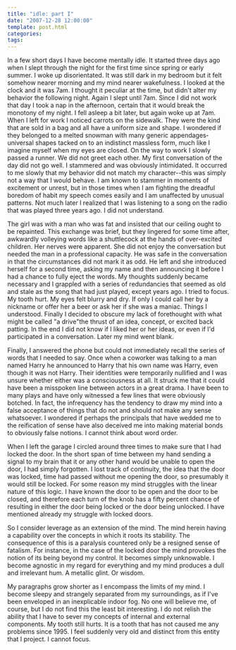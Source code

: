 ```yaml
---
title: "idle: part I"
date: "2007-12-28 12:00:00"
template: post.html
categories: 
tags: 
---
```


In a few short days I have become mentally idle. It started three days ago when I slept through the night for the first time since spring or early summer. I woke up disorientated. It was still dark in my bedroom but it felt somehow nearer morning and my mind nearer wakefulness. I looked at the clock and it was 7am. I thought it peculiar at the time, but didn't alter my behavior the following night. Again I slept until 7am. Since I did not work that day I took a nap in the afternoon, certain that it would break the monotony of my night. I fell asleep a bit later, but again woke up at 7am. When I left for work I noticed carrots on the sidewalk. They were the kind that are sold in a bag and all have a uniform size and shape. I wondered if they belonged to a melted snowman with many generic appendages­ universal shapes tacked on to an indistinct massless form, much like I imagine myself when my eyes are closed. On the way to work I slowly passed a runner. We did not greet each other. My first conversation of the day did not go well. I stammered and was obviously intimidated. It occurred to me slowly that my behavior did not match my character­--this was simply not a way that I would behave. I am known to stammer in moments of excitement or unrest, but in those times when I am fighting the dreadful boredom of habit my speech comes easily and I am unaffected by unusual patterns. Not much later I realized that I was listening to a song on the radio that was played three years ago. I did not understand. 

The girl was with a man who was fat and insisted that our ceiling ought to be repainted. This exchange was brief, but they lingered for some time after, awkwardly volleying words like a shuttlecock at the hands of over-excited children. Her nerves were apparent. She did not enjoy the conversation but needed the man in a professional capacity. He was safe in the conversation in that the circumstances did not mark it as odd. He left and she introduced herself for a second time, asking my name and then announcing it before I had a chance to fully eject the words. My thoughts suddenly became necessary and I grappled with a series of redundancies that seemed as old and stale as the song that had just played, except years ago. I tried to focus. My tooth hurt. My eyes felt blurry and dry. If only I could call her by a nickname or offer her a beer or ask her if she was a maniac. Things I understood. Finally I decided to obscure my lack of forethought with what might be called "a drive"­the thrust of an idea, concept, or excited back patting. In the end I did not know if I liked her or her ideas, or even if I'd participated in a conversation. Later my mind went blank. 

Finally, I answered the phone but could not immediately recall the series of words that I needed to say. Once when a coworker was talking to a man named Harry he announced to Harry that his own name was Harry, even though it was not Harry. Their identities were temporarily nullified and I was unsure whether either was a consciousness at all. It struck me that it could have been a misspoken line between actors in a great drama. I have been to many plays and have only witnessed a few lines that were obviously botched. In fact, the infrequency has the tendency to draw my mind into a false acceptance of things that do not and should not make any sense whatsoever. I wondered if perhaps the principals that have wedded me to the reification of sense have also deceived me into making material bonds to obviously false notions. I cannot think about word order. 

When I left the garage I circled around three times to make sure that I had locked the door. In the short span of time between my hand sending a signal to my brain that it or any other hand would be unable to open the door, I had simply forgotten. I lost track of continuity, the idea that the door was locked, time had passed without me opening the door, so presumably it would still be locked. For some reason my mind struggles with the linear nature of this logic. I have known the door to be open and the door to be closed, and therefore each turn of the knob has a fifty percent chance of resulting in either the door being locked or the door being unlocked. I have mentioned already my struggle with locked doors. 

So I consider leverage as an extension of the mind. The mind herein having a capability over the concepts in which it roots its stability. The consequence of this is a paralysis countered only be a resigned sense of fatalism. For instance, in the case of the locked door the mind provokes the notion of its being beyond my control. It becomes simply unknowable. I become agnostic in my regard for everything and my mind produces a dull and irrelevant hum. A metallic glint. Or wisdom. 

My paragraphs grow shorter as I encompass the limits of my mind. I become sleepy and strangely separated from my surroundings, as if I've been enveloped in an inexplicable indoor fog. No one will believe me, of course, but I do not find this the least bit interesting. I do not relish the ability that I have to sever my concepts of internal and external components. My tooth still hurts. It is a tooth that has not caused me any problems since 1995. I feel suddenly very old and distinct from this entity that I project. I cannot focus.